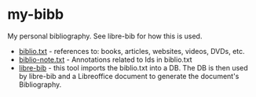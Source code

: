 # my-bibb
My personal bibliography. See libre-bib for how this is used.

-   [biblio.txt](biblio.txt) - references to: books, articles, websites,
    videos, DVDs, etc.
-   [biblio-note.txt](biblio-note.txt) - Annotations related to Ids in
    biblio.txt
-   [libre-bib](https://github.com/TurtleEngr/libre-bib) - this tool
    imports the biblio.txt into a DB. The DB is then used by libre-bib
    and a Libreoffice document to generate the document\'s Bibliography.
